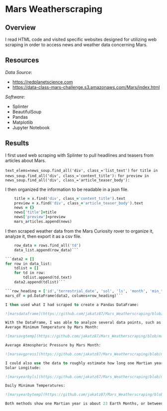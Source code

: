 # Mars Weatherscraping
## Overview
I read HTML code and visited specific websites designed for utilizing web scraping in order to access news and weather data concerning Mars.

## Resources
*Data Source*:

- https://redplanetscience.com
- https://data-class-mars-challenge.s3.amazonaws.com/Mars/index.html

*Software*:
- Splinter
- BeautifulSoup
- Pandas
- Matplotlib
- Jupyter Notebook

## Results
I first used web scraping with Splinter to pull headlines and teasers from articles about Mars.

```text_elems=news_soup.find_all('div', class_='list_text')```
```for title in news_soup.find_all('div', class_='content_title'):```
```for preview in news_soup.find_all('div', class_='article_teaser_body'):```

I then organized the information to be readable in a json file.

```for x in text_elems:
    title = x.find('div', class_='content_title').text
    preview = x.find('div', class_='article_teaser_body').text
    news = {}
    news['title']=title
    news['preview']=preview
    mars_articles.append(news)
```

I then scraped weather data from the Mars Curiosity rover to organize it, analyze it, then export it as a csv file.
```for rows in mars_data_rows:
    row_data = rows.find_all('td')
    data_list.append(row_data)```

```data2 = []
for row in data_list:
    tdlist = []
    for td in row:
        tdlist.append(td.text)
    data2.append(tdlist)```

```row_heading = ['id','terrestrial_date', 'sol', 'ls', 'month', 'min_temp', 'pressure']
mars_df = pd.DataFrame(data2, columns=row_heading)```

I then used what I had scraped to create a Pandas DataFrame:

![marsdataframe](https://github.com/jakatz87/Mars_Weatherscraping/blob/main/Resources/Mars_DataFrame.png)

With the DataFrame, I was able to analyze several data points, such as:
Average Minimum Temperature by Mars Month:

![marsavgtemp](https://github.com/jakatz87/Mars_Weatherscraping/blob/main/Resources/Mars_Avg_Min_Temp.png)

Average Atmospheric Pressure by Mars Month:

![marsavgpress](https://github.com/jakatz87/Mars_Weatherscraping/blob/main/Resources/Mars_Avg_Pressure.png)

I could also use the data to roughly estimate how long one Martian year takes in earth time.  I used:
Solar Longitude:

![marsyearbyls](https://github.com/jakatz87/Mars_Weatherscraping/blob/main/Resources/Mars_Year_by_ls.png)

Daily Minimum Temperatures:

![marsyearbytemp](https://github.com/jakatz87/Mars_Weatherscraping/blob/main/Resources/Mars_Year_by_temp.png)

Both methods show one Martian year is about 23 Earth Months, or between 670 - 690 Earth days.
